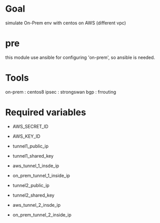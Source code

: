 # Goal
simulate On-Prem env with centos on AWS (different vpc)

# pre
this module use ansible for configuring 'on-prem', so ansible is needed.

# Tools
on-prem : centos8
ipsec   : strongswan
bgp     : frrouting


# Required variables
- AWS_SECRET_ID
- AWS_KEY_ID
- tunnel1_public_ip
- tunnel1_shared_key
- aws_tunnel_1_insde_ip
- on_prem_tunnel_1_inside_ip

- tunnel2_public_ip
- tunnel2_shared_key
- aws_tunnel_2_insde_ip
- on_prem_tunnel_2_inside_ip
